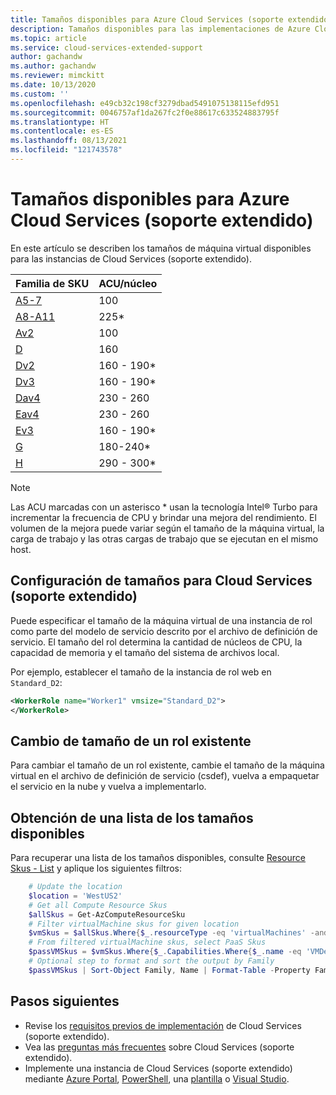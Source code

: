 ```yaml
---
title: Tamaños disponibles para Azure Cloud Services (soporte extendido)
description: Tamaños disponibles para las implementaciones de Azure Cloud Services (soporte extendido)
ms.topic: article
ms.service: cloud-services-extended-support
author: gachandw
ms.author: gachandw
ms.reviewer: mimckitt
ms.date: 10/13/2020
ms.custom: ''
ms.openlocfilehash: e49cb32c198cf3279dbad5491075138115efd951
ms.sourcegitcommit: 0046757af1da267fc2f0e88617c633524883795f
ms.translationtype: HT
ms.contentlocale: es-ES
ms.lasthandoff: 08/13/2021
ms.locfileid: "121743578"
---
```

# <a name="available-sizes-for-azure-cloud-services-extended-support"></a>Tamaños disponibles para Azure Cloud Services (soporte extendido)

En este artículo se describen los tamaños de máquina virtual disponibles para las instancias de Cloud Services (soporte extendido).   

| Familia de SKU |  ACU/núcleo | 
|---|---|
| [A5-7](../virtual-machines/sizes-previous-gen.md?bc=%2fazure%2fvirtual-machines%2flinux%2fbreadcrumb%2ftoc.json&toc=%2fazure%2fvirtual-machines%2flinux%2ftoc.json#a-series)| 100 |
|[A8-A11](../virtual-machines/sizes-previous-gen.md?bc=%2fazure%2fvirtual-machines%2flinux%2fbreadcrumb%2ftoc.json&toc=%2fazure%2fvirtual-machines%2flinux%2ftoc.json#a-series---compute-intensive-instances) | 225* |
|[Av2](../virtual-machines/av2-series.md) | 100 | 
|[D](../virtual-machines/sizes-previous-gen.md?bc=%2fazure%2fvirtual-machines%2flinux%2fbreadcrumb%2ftoc.json&toc=%2fazure%2fvirtual-machines%2flinux%2ftoc.json#d-series) | 160 | 
|[Dv2](../virtual-machines/dv2-dsv2-series.md) | 160 - 190* |
|[Dv3](../virtual-machines/dv3-dsv3-series.md) | 160 - 190* |
|[Dav4](../virtual-machines/dav4-dasv4-series.md) | 230 - 260 |
|[Eav4](../virtual-machines/eav4-easv4-series.md) | 230 - 260 |
|[Ev3](../virtual-machines/ev3-esv3-series.md) | 160 - 190* |
|[G](../virtual-machines/sizes-previous-gen.md?bc=%2fazure%2fvirtual-machines%2flinux%2fbreadcrumb%2ftoc.json&toc=%2fazure%2fvirtual-machines%2flinux%2ftoc.json#g-series) | 180-240* |
|[H](../virtual-machines/h-series.md) | 290 - 300* | 

>[!NOTE]
> Las ACU marcadas con un asterisco * usan la tecnología Intel® Turbo para incrementar la frecuencia de CPU y brindar una mejora del rendimiento. El volumen de la mejora puede variar según el tamaño de la máquina virtual, la carga de trabajo y las otras cargas de trabajo que se ejecutan en el mismo host.

## <a name="configure-sizes-for-cloud-services-extended-support"></a>Configuración de tamaños para Cloud Services (soporte extendido)

Puede especificar el tamaño de la máquina virtual de una instancia de rol como parte del modelo de servicio descrito por el archivo de definición de servicio. El tamaño del rol determina la cantidad de núcleos de CPU, la capacidad de memoria y el tamaño del sistema de archivos local.

Por ejemplo, establecer el tamaño de la instancia de rol web en `Standard_D2`: 

```xml
<WorkerRole name="Worker1" vmsize="Standard_D2"> 
</WorkerRole> 
```

## <a name="change-the-size-of-an-existing-role"></a>Cambio de tamaño de un rol existente

Para cambiar el tamaño de un rol existente, cambie el tamaño de la máquina virtual en el archivo de definición de servicio (csdef), vuelva a empaquetar el servicio en la nube y vuelva a implementarlo. 

## <a name="get-a-list-of-available-sizes"></a>Obtención de una lista de los tamaños disponibles 

Para recuperar una lista de los tamaños disponibles, consulte [Resource Skus - List](/rest/api/compute/resourceskus/list) y aplique los siguientes filtros:

```powershell
    # Update the location
    $location = 'WestUS2'
    # Get all Compute Resource Skus
    $allSkus = Get-AzComputeResourceSku
    # Filter virtualMachine skus for given location
    $vmSkus = $allSkus.Where{$_.resourceType -eq 'virtualMachines' -and $_.LocationInfo.Location -like $location}
    # From filtered virtualMachine skus, select PaaS Skus
    $passVMSkus = $vmSkus.Where{$_.Capabilities.Where{$_.name -eq 'VMDeploymentTypes'}.Value.Contains("PaaS")}
    # Optional step to format and sort the output by Family
    $passVMSkus | Sort-Object Family, Name | Format-Table -Property Family, Name, Size
```

## <a name="next-steps"></a>Pasos siguientes 
- Revise los [requisitos previos de implementación](deploy-prerequisite.md) de Cloud Services (soporte extendido).
- Vea las [preguntas más frecuentes](faq.yml) sobre Cloud Services (soporte extendido).
- Implemente una instancia de Cloud Services (soporte extendido) mediante [Azure Portal](deploy-portal.md), [PowerShell](deploy-powershell.md), una [plantilla](deploy-template.md) o [Visual Studio](deploy-visual-studio.md).
